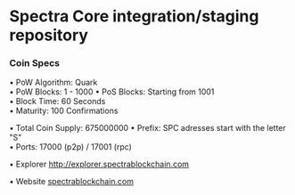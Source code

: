 Spectra Core integration/staging repository
=====================================

### Coin Specs

• PoW Algorithm: Quark  
• PoW Blocks: 1 - 1000
• PoS Blocks: Starting from 1001  
• Block Time: 60 Seconds    
• Maturity: 100 Confirmations

• Total Coin Supply: 675000000 
• Prefix: SPC adresses start with the letter "S"  
• Ports: 17000 (p2p) / 17001 (rpc)

• Explorer http://explorer.spectrablockchain.com

• Website [spectrablockchain.com](https://spectrablockchain.com)
